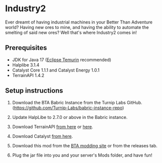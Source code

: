 # Industry2

Ever dreamt of having industrial machines in your Better Than Adventure world? Having new ores to mine, and having the ability to automate the smelting of said new ores? Well that's where Industry2 comes in!

## Prerequisites
- JDK for Java 17 ([Eclipse Temurin](https://adoptium.net/temurin/releases/) recommended)
- Halplibe 3.1.4
- Catalyst Core 1.1.1 and Catalyst Energy 1.0.1
- TerrainAPI 1.4.2

## Setup instructions

1. Download the BTA Babric Instance from the Turnip Labs GitHub. (https://github.com/Turnip-Labs/babric-instance-repo)

2. Update HalpLibe to 2.7.0 or above in the Babric instance.

3. Download TerrainAPI [from here](https://github.com/UselessBullets/TerrainAPI) or [here](https://bta-modding.nouma-vallee.fr/Useless/terrainapi/).

4. Download Catalyst [from here](https://github.com/MartinSVK12/catalyst).

5. Download this mod from the [BTA modding site](https://bta-modding.nouma-vallee.fr/Baboonbuddy/industry2/) or from the releases tab.

6. Plug the jar file into you and your server's Mods folder, and have fun!
